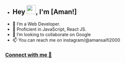 - ## Hey <img src="https://github.com/TheDudeThatCode/TheDudeThatCode/blob/master/Assets/Hi.gif" width="29">, I'm [Aman!]
- 👀 I’m a Web Developer.
- 🌱 Proficient in JavaScript, React JS.
- 💞️ I’m looking to collaborate on Google
- 📫 You can reach me on instagram/@amansaifi2000
### [Connect with me 💬](https://www.linkedin.com/in/amanalisaifi2000/)
